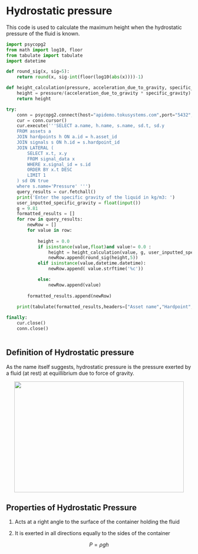 # Hydrostatic pressure

This code is used to calculate the maximum height when the hydrostatic pressure of the fluid is known.

```python
import psycopg2
from math import log10, floor
from tabulate import tabulate
import datetime 

def round_sig(x, sig=5):
    return round(x, sig-int(floor(log10(abs(x))))-1)

def height_calculation(pressure, acceleration_due_to_gravity, specific_gravity):
    height = pressure/(acceleration_due_to_gravity * specific_gravity)
    return height

try:
    conn = psycopg2.connect(host="apidemo.tokusystems.com",port="5432",dbname="tsdb",user="data_viewer",password="tokuapidemosystems")
    cur = conn.cursor()
    cur.execute('''SELECT a.name, h.name, s.name, sd.t, sd.y
    FROM assets a
    JOIN hardpoints h ON a.id = h.asset_id
    JOIN signals s ON h.id = s.hardpoint_id
    JOIN LATERAL (
        SELECT x.t, x.y
        FROM signal_data x
        WHERE x.signal_id = s.id
        ORDER BY x.t DESC
        LIMIT 1
    ) sd ON true 
    where s.name='Pressure' ''')
    query_results = cur.fetchall()
    print('Enter the specific gravity of the liquid in kg/m3: ')
    user_inputted_specific_gravity = float(input())
    g = 9.81
    formatted_results = []
    for row in query_results:
        newRow = []
        for value in row:
        
            height = 0.0
            if isinstance(value,float)and value!= 0.0 : 
                height = height_calculation(value, g, user_inputted_specific_gravity)    
                newRow.append(round_sig(height,5)) 
            elif isinstance(value,datetime.datetime):
                newRow.append( value.strftime('%c'))

            else:
                newRow.append(value)
        
        formatted_results.append(newRow)

    print(tabulate(formatted_results,headers=["Asset name","Hardpoint", "Signal name","Last Time","Last Height"]))
       
finally:    
    cur.close()
    conn.close()
    
```
## Definition of Hydrostatic pressure

As the name itself suggests, hydrostatic pressure is the pressure exerted by a fluid (at rest) at equillibrium due to force of gravity.
<p align="center">
  <img width="460" height="300" src="https://lh3.googleusercontent.com/proxy/6YhTmDtPzMmQ-j-iDrqL1vOuUPTujMaEB-hNV_pY0Zncm-ZEj4nbgZXURRlpx04S3339eVLRLZ3fS-4xbucWVrcous5AZxzPMp5o32dZE1AM7aN1RvZDOa3Or5OQfKc">

## Properties of Hydrostatic Pressure

1. Acts at a right angle to the surface of the container holding the fluid

1. It is exerted in all directions equally to the sides of the container

$$
P = \rho g h
$$
